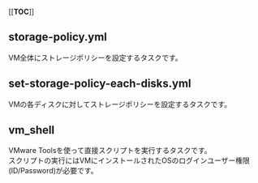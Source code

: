 [[__TOC__]]

## storage-policy.yml
VM全体にストレージポリシーを設定するタスクです。

## set-storage-policy-each-disks.yml
VMの各ディスクに対してストレージポリシーを設定するタスクです。

## vm_shell
VMware Toolsを使って直接スクリプトを実行するタスクです。  
スクリプトの実行にはVMにインストールされたOSのログインユーザー権限(ID/Password)が必要です。
